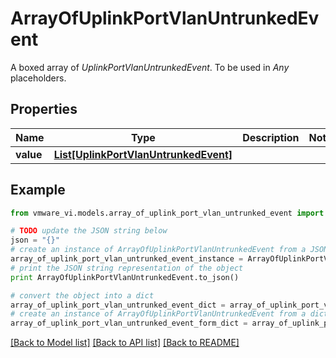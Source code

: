 # ArrayOfUplinkPortVlanUntrunkedEvent

A boxed array of *UplinkPortVlanUntrunkedEvent*. To be used in *Any* placeholders. 

## Properties
Name | Type | Description | Notes
------------ | ------------- | ------------- | -------------
**value** | [**List[UplinkPortVlanUntrunkedEvent]**](UplinkPortVlanUntrunkedEvent.md) |  | 

## Example

```python
from vmware_vi.models.array_of_uplink_port_vlan_untrunked_event import ArrayOfUplinkPortVlanUntrunkedEvent

# TODO update the JSON string below
json = "{}"
# create an instance of ArrayOfUplinkPortVlanUntrunkedEvent from a JSON string
array_of_uplink_port_vlan_untrunked_event_instance = ArrayOfUplinkPortVlanUntrunkedEvent.from_json(json)
# print the JSON string representation of the object
print ArrayOfUplinkPortVlanUntrunkedEvent.to_json()

# convert the object into a dict
array_of_uplink_port_vlan_untrunked_event_dict = array_of_uplink_port_vlan_untrunked_event_instance.to_dict()
# create an instance of ArrayOfUplinkPortVlanUntrunkedEvent from a dict
array_of_uplink_port_vlan_untrunked_event_form_dict = array_of_uplink_port_vlan_untrunked_event.from_dict(array_of_uplink_port_vlan_untrunked_event_dict)
```
[[Back to Model list]](../README.md#documentation-for-models) [[Back to API list]](../README.md#documentation-for-api-endpoints) [[Back to README]](../README.md)


